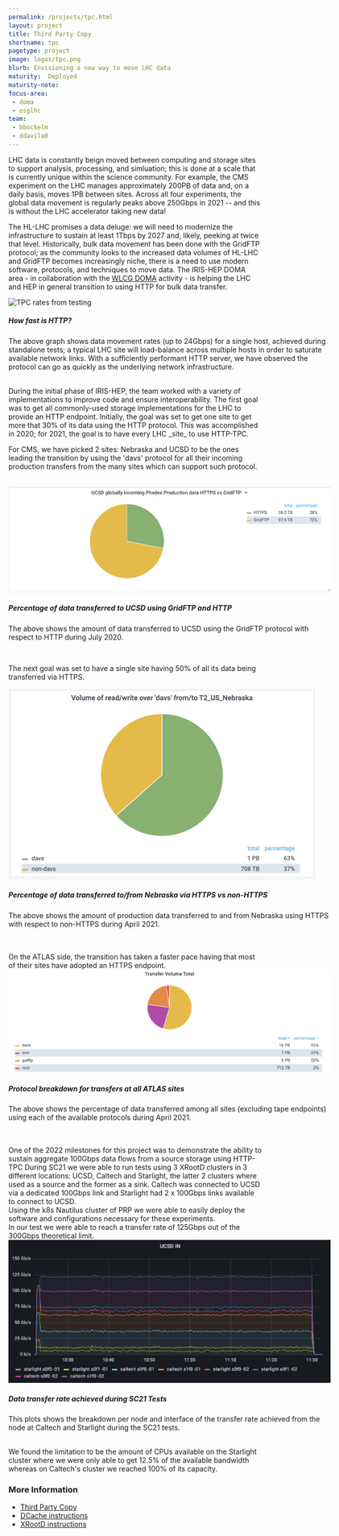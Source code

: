 ```yaml
---
permalink: /projects/tpc.html
layout: project
title: Third Party Copy
shortname: tpc
pagetype: project
image: logos/tpc.png
blurb: Envisioning a new way to move LHC data
maturity:  Deployed
maturity-note:
focus-area:
 - doma
 - osglhc
team:
 - bbockelm
 - ddavila0
---
```


LHC data is constantly beign moved between computing and storage sites
to support analysis, processing, and simluation; this is done at a scale
that is currently unique within the science community.  For example, the
CMS experiment on the LHC manages approximately 200PB of data and, on a
daily basis, moves 1PB between sites.  Across all four experiments, the global
data movement is regularly peaks above 250Gbps in 2021 -- and this is without
the LHC accelerator taking new data!

The HL-LHC promises a data deluge: we will need to modernize the infrastructure
to sustain at least 1Tbps by 2027 and, likely, peeking at twice that
level.
Historically, bulk data movement has been done with the GridFTP protocol; as the community looks
to the increased data volumes of HL-LHC and GridFTP becomes increasingly
niche, there is a need to use modern software, protocols, and techniques
to move data.  The IRIS-HEP DOMA area - in collaboration with the [WLCG DOMA](https://twiki.cern.ch/twiki/bin/view/LCG/ThirdPartyCopy)
activity - is helping the LHC and HEP in general transition to using HTTP for bulk data transfer.



<div class="card" style="width: 40rem; margin: auto">
  <img class="card-img-top" style="object-fit: contain"  src="/assets/images/tpc-over-http.png" alt="TPC rates from testing">
  <div class="card-body">
   <h5 class="card-title">How fast is HTTP?</h5>
   <p class="card-text">The above graph shows data movement rates (up to 24Gbps) for a single host, achieved during
   standalone tests; a typical LHC site will load-balance across multiple hosts in order to saturate
   available network links.  With a sufficiently performant HTTP server, we have
   observed the protocol can go as quickly as the underlying network infrastructure.
   </p>
  </div>
</div>

<br>
During the initial phase of IRIS-HEP, the team worked with a variety of
implementations to improve code and ensure interoperability.  The first goal
was to get all commonly-used storage implementations for the LHC to provide
an HTTP endpoint.  Initially, the goal was set to get one
site to get more that 30% of its data using the HTTP protocol.  This was
accomplished in 2020; for 2021, the goal is to have every LHC _site_ to use
HTTP-TPC.

For CMS, we have picked 2 sites: Nebraska and UCSD to be the ones leading the transition by
using the 'davs' protocol for all their incoming production transfers from the many sites which
can support such protocol.

<br>
<div class="card" style="width: 40rem; margin: auto">
  <img class="card-img-top" style="object-fit: contain"  src="/assets/images/gftp-vs-http.png" alt="GridFTP vs HTTP">
  <div class="card-body">
   <h5 class="card-title">Percentage of data transferred to UCSD using GridFTP and HTTP</h5>
   <p class="card-text">The above shows the amount of data transferred to UCSD
    using the GridFTP protocol with respect to HTTP during July 2020.
   </p>
  </div>
</div>
<br>

The next goal was set to have a single site having 50% of all its data being transferred via HTTPS.
<br>
<div class="card" style="width: 40rem; margin: auto">
  <img class="card-img-top" style="object-fit: contain"  src="/assets/images/tpc-nebraska-davs.png" alt="HTTPS vs non-HTTPS">
  <div class="card-body">
   <h5 class="card-title">Percentage of data transferred to/from Nebraska via HTTPS vs non-HTTPS</h5>
   <p class="card-text">The above shows the amount of production data transferred to and from Nebraska
    using HTTPS with respect to non-HTTPS during April 2021.
   </p>
  </div>
</div>
<br>

<br>
On the ATLAS side, the transition has taken a faster pace having that most of their sites have adopted an HTTPS endpoint.

<br>
<div class="card" style="width: 40rem; margin: auto">
  <img class="card-img-top" style="object-fit: contain"  src="/assets/images/tpc-atlas-breakdown_042021.png" alt="Atlas protocol breakdown">
  <div class="card-body">
   <h5 class="card-title">Protocol breakdown for transfers at all ATLAS sites </h5>
   <p class="card-text">The above shows the percentage of data transferred among all sites (excluding tape endpoints) using each of the available protocols during April 2021.
   </p>
  </div>
</div>

<br>
<br>
One of the 2022 milestones for this project was to demonstrate the ability to
sustain aggregate 100Gbps data flows from a source storage using HTTP-TPC
During SC21 we were able to run tests using 3 XRootD clusters in 3 different
locations: UCSD, Caltech and Starlight, the latter 2 clusters where used as a
source and the former as a sink. Caltech was connected to UCSD via a dedicated
100Gbps link and Starlight had 2 x 100Gbps links available to connect to UCSD.
<br>
Using the k8s Nautilus cluster of PRP we were able to easily deploy the software
and configurations necessary for these experiments.<br>
In our test we were able to reach a transfer rate of 125Gbps out of the 300Gbps
theoretical limit.
<br>

<div class="card" style="width: 40rem; margin: auto">
  <img class="card-img-top" style="object-fit: contain"
       src="/assets/images/tpc-500gbps-tests.png" alt="SC21 Tests">
  <div class="card-body">
   <h5 class="card-title">Data transfer rate achieved during SC21 Tests </h5>
   <p class="card-text">This plots shows the breakdown per node and interface
      of the transfer rate achieved from the node at Caltech and Starlight
      during the SC21 tests.
   </p>
  </div>
</div>

<br>
We found the limitation to be the amount of CPUs available on
the Starlight cluster where we were only able to get 12.5% of the available bandwidth
whereas on Caltech's cluster we reached 100% of its capacity.
<br>

<h3>More Information</h3>

 * [Third Party Copy](https://twiki.cern.ch/twiki/bin/view/LCG/ThirdPartyCopy)
 * [DCache instructions](https://twiki.cern.ch/twiki/bin/view/LCG/DCacheConfig)
 * [XRootD instructions](https://twiki.cern.ch/twiki/bin/view/Main/XRootDoverHTTP)
